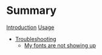 # Summary

[Introduction](./introduction.md)
[Usage](./usage.md)

- [Troubleshooting](./troubleshooting/readme.md)
  - [My fonts are not showing up](./troubleshooting/fonts-not-showing-up.md)